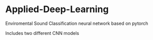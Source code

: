 # Applied-Deep-Learning
Enviromental Sound Classification neural network based on pytorch

Includes two different CNN models
